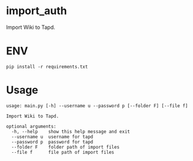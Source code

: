 # import_auth
Import Wiki to Tapd.

# ENV
```
pip install -r requirements.txt
```

# Usage
```
usage: main.py [-h] --username u --password p [--folder F] [--file f]

Import Wiki to Tapd.

optional arguments:
  -h, --help    show this help message and exit
  --username u  username for tapd
  --password p  password for tapd
  --folder F    folder path of import files
  --file f      file path of import files

```
